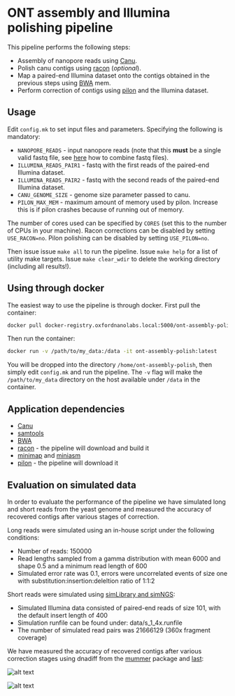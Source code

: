 ONT assembly and Illumina polishing pipeline
=============================================

This pipeline performs the following steps:
- Assembly of nanopore reads using [Canu](http://canu.readthedocs.io).
- Polish canu contigs using [racon](https://github.com/isovic/racon) (*optional*).
- Map a paired-end Illumina dataset onto the contigs obtained in the previous steps using [BWA](http://bio-bwa.sourceforge.net) mem.
- Perform correction of contigs using [pilon](https://github.com/broadinstitute/pilon/wiki) and the Illumina dataset.

Usage
-----

Edit `config.mk` to set input files and parameters. Specifying the following is mandatory:
- `NANOPORE_READS` - input nanopore reads (note that this **must** be a single valid fastq file, see [here](https://www.biostars.org/p/81924/) how to combine fastq files).
- `ILLUMINA_READS_PAIR1` - fastq with the first reads of the paired-end Illumina dataset.
- `ILLUMINA_READS_PAIR2` - fastq with the second reads of the paired-end Illumina dataset.
- `CANU_GENOME_SIZE` - genome size parameter passed to canu.
- `PILON_MAX_MEM` - maximum amount of memory used by pilon. Increase this is if pilon crashes because of running out of memory.

The number of cores used can be specified by `CORES` (set this to the number of CPUs in your machine).
Racon corrections can be disabled by setting `USE_RACON=no`. Pilon polishing can be disabled by setting `USE_PILON=no`.

Then issue issue `make all` to run the pipeline. Issue `make help` for a list of utility make targets. Issue `make clear_wdir` to delete the working directory (including all results!).

Using through docker
--------------------

The easiest way to use the pipeline is through docker. First pull the container:

```bash
docker pull docker-registry.oxfordnanolabs.local:5000/ont-assembly-polish:latest
```

Then run the container:

```bash
docker run -v /path/to/my_data:/data -it ont-assembly-polish:latest
```

You will be dropped into the directory `/home/ont-assembly-polish`, then simply edit `config.mk` and run the pipeline.
The `-v` flag will make the `/path/to/my_data` directory on the host available under `/data` in the container.

Application dependencies
------------------------

- [Canu](http://canu.readthedocs.io)
- [samtools](http://www.htslib.org/)
- [BWA](http://bio-bwa.sourceforge.net)
- [racon](https://github.com/isovic/racon) - the pipeline will download and build it
- [minimap](https://github.com/lh3/minimap) and [miniasm](https://github.com/lh3/miniasm)
- [pilon](https://github.com/broadinstitute/pilon/wiki) - the pipeline will download it

Evaluation on simulated data
----------------------------

In order to evaluate the performance of the pipeline we have simulated long and short reads from the yeast genome and measured the accuracy of recovered contigs
after various stages of correction.

Long reads were simulated using an in-house script under the following conditions:
- Number of reads: 150000
- Read lengths sampled from a gamma distribution with mean 6000 and shape 0.5 and a minimum read length of 600
- Simulated error rate was 0.1, errors were uncorrelated events of size one with substitution:insertion:deleltion ratio of 1:1:2

Short reads were simulated using [simLibrary and simNGS](https://www.ebi.ac.uk/goldman-srv/simNGS/):
- Simulated Illumina data consisted of paired-end reads of size 101, with the default insert length of 400
- Simulation runfile can be found under: data/s_1_4x.runfile
- The number of simulated read pairs was 21666129 (360x fragment coverage)

We have measured the accuracy of recovered contigs after various correction stages using dnadiff from the [mummer](http://mummer.sourceforge.net/) package and [last](http://last.cbrc.jp/):

![alt text](https://git.oxfordnanolabs.local/bsipos/ont-assembly-polish/raw/master/results/ddif_plots.png "dnadiff accuracies")

![alt text](https://git.oxfordnanolabs.local/bsipos/ont-assembly-polish/raw/master/results/la_plots.png "lastal accuracies")
